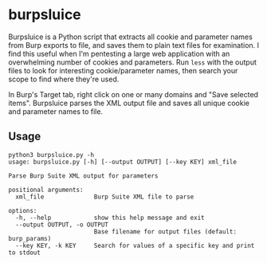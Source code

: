 # burpsluice

Burpsluice is a Python script that extracts all cookie and parameter names from Burp exports to file, and saves them to plain text files for examination. I find this useful when I'm pentesting a large web application with an overwhelming number of cookies and parameters. Run `less` with the output files to look for interesting cookie/parameter names, then search your scope to find where they're used.

In Burp's Target tab, right click on one or many domains and "Save selected items". Burpsluice parses the XML output file and saves all unique cookie and parameter names to file.

## Usage

```
python3 burpsluice.py -h
usage: burpsluice.py [-h] [--output OUTPUT] [--key KEY] xml_file

Parse Burp Suite XML output for parameters

positional arguments:
  xml_file              Burp Suite XML file to parse

options:
  -h, --help            show this help message and exit
  --output OUTPUT, -o OUTPUT
                        Base filename for output files (default: burp_params)
  --key KEY, -k KEY     Search for values of a specific key and print to stdout
```
